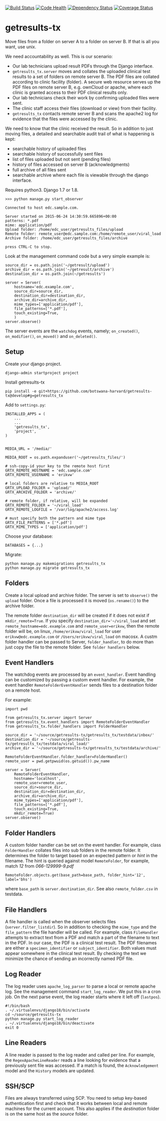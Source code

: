 [![Build Status](https://travis-ci.org/botswana-harvard/getresults-tx.svg)](https://travis-ci.org/botswana-harvard/getresults-tx)
[![Code Health](https://landscape.io/github/botswana-harvard/getresults-tx/develop/landscape.svg?style=flat)](https://landscape.io/github/botswana-harvard/getresults-tx/develop)
[![Dependency Status](https://www.versioneye.com/user/projects/558a5b6e306662001e00032e/badge.svg?style=flat)](https://www.versioneye.com/user/projects/558a5b6e306662001e00032e)
[![Coverage Status](https://coveralls.io/repos/botswana-harvard/getresults-tx/badge.svg)](https://coveralls.io/r/botswana-harvard/getresults-tx)

# getresults-tx

Move files from a folder on server A to a folder on server B. If that is all you want, use unix.

We need accountability as well. This is our scenario:

* Our lab technicians upload result PDFs through the Django interface.
* `getresults_tx.server` moves and collates the uploaded clinical test results to a set of folders on remote server B. The PDF files are collated according to clinic facility (folder). A secure web resource serves up the PDF files on remote server B, e.g. ownCloud or apache, where each clinic is granted access to their PDF clinical results only.
* Our lab technicians check their work by confirming uploaded files were sent.
* The clinic staff access their files (download or view) from their facility. 
* `getresults_tx` contacts remote server B and scans the apache2 log for evidence that the files were accessed by the clinic.

We need to know that the clinic received the result. So in addition to just moving files, a detailed and searchable audit trail of what is happening is kept:
* searchable history of uploaded files
* searchable history of successfully sent files
* list of files uploaded but not sent (pending files)
* history of files accessed on server B (acknowledgments)
* full archive of all files sent
* searchable archive where each file is viewable through the django interface.

Requires python3. Django 1.7 or 1.8.

	>>> python manage.py start_observer
	
	Connected to host edc.sample.com.

	Server started on 2015-06-24 14:30:59.665896+00:00
	patterns: *.pdf
	mime: application/pdf
	Upload folder: /home/edc_user/getresults_files/upload
	Remote folder: remote_user@edc.sample.com:/home/remote_user/viral_load
	Archive folder: /home/edc_user/getresults_files/archive

	press CTRL-C to stop.


Look at the management command code but a very simple example is:

    source_dir = os.path.join('~/getresult/upload')
    archive_dir = os.path.join('~/getresult/archive')
    destination_dir = os.path.join(~/getresults')
    
    server = Server(
		hostname='edc.example.com',
        source_dir=source_dir,
        destination_dir=destination_dir,
        archive_dir=archive_dir,
        mime_types=['application/pdf'],
        file_patterns=['*.pdf'],
        touch_existing=True,
        )
    server.observe()

The server events are the `watchdog` events, namely; `on_created()`, `on_modifier()`, `on_moved()` and `on_deleted()`.


Setup
-----

Create your django project.

	django-admin startproject project

Install getresults-tx
	
	pip install -e git+https://github.com/botswana-harvard/getresults-tx@develop#g=getresults_tx

Add to `settings.py`:

	INSTALLED_APPS = (
	    ...
	    ...
	    'getresults_tx',
	    'project',
	)


	MEDIA_URL = '/media/'

	MEDIA_ROOT = os.path.expanduser('~/getresults_files/')

	# ssh-copy-id your key to the remote host first
	GRTX_REMOTE_HOSTNAME = 'edc.sample.com'
	GRTX_REMOTE_USERNAME = 'erikvw'

	# local folders are relative to MEDIA_ROOT
	GRTX_UPLOAD_FOLDER = 'upload/'
	GRTX_ARCHIVE_FOLDER = 'archive/'

	# remote folder, if relative, will be expanded 
	GRTX_REMOTE_FOLDER = '~/viral_load'
	GRTX_REMOTE_LOGFILE = '/var/log/apache2/access.log'

	# must specify both the pattern and mime type
	GRTX_FILE_PATTERNS = ['*.pdf']
	GRTX_MIME_TYPES = ['application/pdf']
	

Choose your database:

	DATABASES = {...}

Migrate:
	
	python manage.py makemigrations getresults_tx
	python manage.py migrate getresults_tx
	

Folders
-------

Create a local upload and archive folder. The server is set to `observe()` the `upload` folder. Once a file is
processed it is moved (`os.rename()`) to the archive folder.

The remote folder `destination_dir` will be created if it does not exist if `mkdir_remote=True`. If you specify 
`destination_dir='~/viral_load` and set `remote_hostname=edc.example.com` and `remote_user=erikvw`, then 
the remote folder will be, on linux, `/home/erikvw/viral_load` for user `erikvw@edc.example.com` or 
`/Users/erikvw/viral_load` on macosx. A custm folder handler can be passed to Server, `folder_handler`, to do more than
just copy the file to the remote folder. See `folder handlers` below. 


Event Handlers
--------------

The watchdog events are processed by an `event_handler`. Event handling can be customized by passing a custom
event handler. For example, the event handler `RemoteFolderEventHandler` sends files to a destination folder
on a remote host. 

For example:

    import pwd
    
    from getresults_tx.server import Server
    from getresults_tx.event_handlers import RemoteFolderEventHandler
    from getresults_tx.folder_handlers import FolderHandler
    
    source_dir = '~/source/getresults-tx/getresults_tx/testdata/inbox/'
    destination_dir = '~/source/getresults-tx/getresults_tx/testdata/viral_load/'
    archive_dir = '~/source/getresults-tx/getresults_tx/testdata/archive/'
    
    RemoteFolderEventHandler.folder_handler=FolderHandler()
    remote_user = pwd.getpwuid(os.getuid()).pw_name
    
    server = Server(
        RemoteFolderEventHandler,
        hostname='localhost',
        remote_user=remote_user,
        source_dir=source_dir,
        destination_dir=destination_dir,
        archive_dir=archive_dir,
        mime_types=['application/pdf'],
        file_patterns=['*.pdf'],
        touch_existing=True,
        mkdir_remote=True)
    server.observe()

Folder Handlers
---------------
A custom folder handler can be set on the event handler. For example, class `FolderHandler` collates files into 
sub folders in the remote folder. It determines the folder to target based on an expected pattern or _hint_ in
the filename. The hint is queried against model `RemoteFolder`, for example, match *12* from  *066-129999-9.pdf*

	RemoteFolder.objects.get(base_path=base_path, folder_hint='12', label='bhs') 
	
where `base_path` is `server.destination_dir`. See also `remote_folder.csv` in testdata.
     

File Handlers
-------------
A file handler is called when the observer selects files (`server.filter_listdir`). So in addition to checking
the `mime_type` and the `file_pattern` the file handler will be called. For example, class `FileHandler` 
attempts to extract text from a PDF and match a part of the filename to text in the PDF. In our case, the PDF
is a clinical test result. The PDF filenames are either a `specimen_identifier` or `subject_identifier`. Both
values must appear somewhere in the clinical test result. By checking the text we minimize the chance of
sending an incorrectly named PDF file.
    
    
Log Reader
----------

The log reader uses `apache_log_parser` to parse a local or remote apache log. See the management command `start_log_reader`. We put this in a cron job. On the next parse event, the log reader starts where it left off (`lastpos`).

	#!/bin/bash
	. ~/.virtualenvs/django18/bin/activate
	cd ~/source/getresults-tx
	python manage.py start_log_reader
	. ~/.virtualenvs/django18/bin/deactivate
	exit 0

Line Readers
------------
A line reader is passed to the log reader and called per line. For example, the `RegexApacheLineReader` reads a line looking for evidence that a previously sent file was accessed. If a match is found, the `Acknowledgement` model and the `History`
models are updated. 


SSH/SCP
-------

Files are always transferred using SCP. You need to setup key-based authentication first and check that it works between local and remote machines for the current account. This also applies if the _destination_ folder is on the same host as the _source_ folder.

